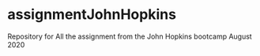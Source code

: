 # assignmentJohnHopkins
Repository for All the assignment from the John Hopkins bootcamp August 2020
